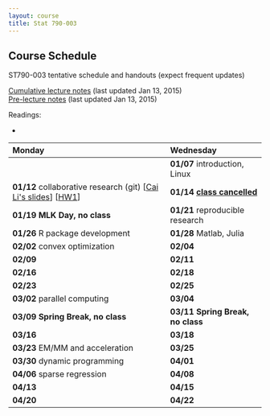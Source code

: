 ```yaml
---
layout: course
title: Stat 790-003
---
```


## Course Schedule

ST790-003 tentative schedule and handouts (expect frequent updates)

[Cumulative lecture notes](http://www.stat.ncsu.edu/people/zhou/courses/st790/ST790-2015-Spr-LecNotes.pdf) (last updated Jan 13, 2015)  
[Pre-lecture notes](http://www.stat.ncsu.edu/people/zhou/courses/st790/ST790-2015-Spring-Pre-LecNotes.pdf) (last updated Jan 13, 2015)


Readings:  

*   


| Monday | Wednesday |
|:-----------|:------------|
| | **01/07** introduction, Linux |
| **01/12** collaborative research (git) \[[Cai Li's slides](gitslides-CaiLi.pdf)\] \[[HW1](./ST790-2015-HW1.pdf)\] | **01/14** [**class cancelled**](https://www.ncsu.edu/emergency-information/wolfalert-01-14-15.php) |
| **01/19** **MLK Day, no class** | **01/21** reproducible research |
| **01/26** R package development | **01/28** Matlab, Julia |
| **02/02** convex optimization | **02/04** |
| **02/09** | **02/11** |
| **02/16** | **02/18** |
| **02/23** | **02/25** |
| **03/02** parallel computing | **03/04** |
| **03/09** **Spring Break, no class** | **03/11** **Spring Break, no class** |
| **03/16**  | **03/18** |
| **03/23** EM/MM and acceleration | **03/25** |
| **03/30** dynamic programming | **04/01** |
| **04/06** sparse regression | **04/08** |
| **04/13** | **04/15** |
| **04/20** | **04/22** |
